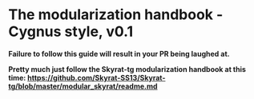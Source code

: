 # The modularization handbook - Cygnus style, v0.1

**Failure to follow this guide will result in your PR being laughed at.**

**Pretty much just follow the Skyrat-tg modularization handbook at this time: https://github.com/Skyrat-SS13/Skyrat-tg/blob/master/modular_skyrat/readme.md**
